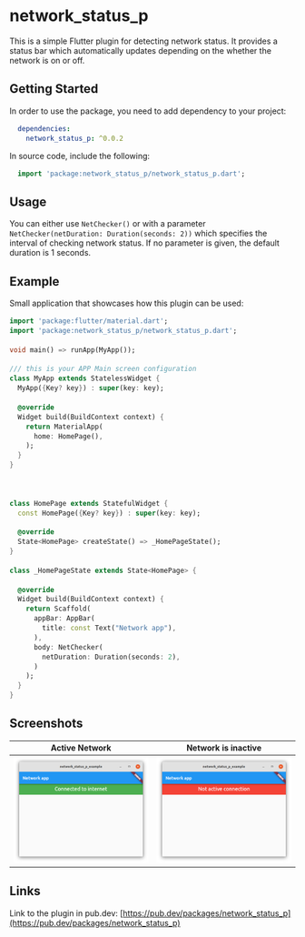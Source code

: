 # network_status_p

This is a simple Flutter plugin for detecting network status. It provides a status bar which automatically updates depending on the whether the network is on or off. 

## Getting Started

In order to use the package, you need to add dependency to your project:
```yaml
  dependencies:
    network_status_p: ^0.0.2
```

In source code, include the following:
```dart
  import 'package:network_status_p/network_status_p.dart';
```

## Usage
You can either use `NetChecker()` or with a parameter `NetChecker(netDuration: Duration(seconds: 2))` which specifies the interval of checking network status.
If no parameter is given, the default duration is 1 seconds.

## Example
Small application that showcases how this plugin can be used:
```dart
import 'package:flutter/material.dart';
import 'package:network_status_p/network_status_p.dart';
  
void main() => runApp(MyApp());

/// this is your APP Main screen configuration
class MyApp extends StatelessWidget {
  MyApp({Key? key}) : super(key: key);

  @override
  Widget build(BuildContext context) {
    return MaterialApp(
      home: HomePage(),
    );
  }
}



class HomePage extends StatefulWidget {
  const HomePage({Key? key}) : super(key: key);
  
  @override
  State<HomePage> createState() => _HomePageState();
}
  
class _HomePageState extends State<HomePage> {
  
  @override
  Widget build(BuildContext context) {
    return Scaffold(
      appBar: AppBar(
        title: const Text("Network app"),
      ),
      body: NetChecker(
        netDuration: Duration(seconds: 2),
      )
    );
  }
}
```

## Screenshots
Active Network             |  Network is inactive
:-------------------------:|:-------------------------:
![](screenshots/active.png)  |  ![](screenshots/inactive.png)

## Links
Link to the plugin in pub.dev: [https://pub.dev/packages/network_status_p](https://pub.dev/packages/network_status_p)
